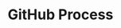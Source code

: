 ---
title: "GitHub Process"
description:  "Consistent PRs and labels streamline CI across Meshery repositories."
---